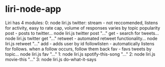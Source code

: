# liri-node-app
Liri has 4 modules:
  0: node liri.js twitter:
    stream - not reccomended, listens for activity, easy to rate cap, volume of responses varies by topic popularity
    post - posts to twitter... node liri.js twitter post "..."
    get - search for tweets... node liri.js twitter get "..."
    retweet - automated retweet functionality... node liri.js retweet "..."
    add - adds user by id
    followlisten - automatically listens for follows. when a follow occurs, follow them back
    fav - favs tweets by topic... node liri.js fav "..."
  1: node liri.js spotify-this-song "..."
  2: node liri.js movie-this "..."
  3: node liri.js do-what-it-says
